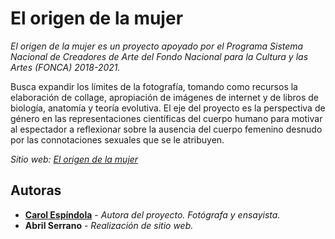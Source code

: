 # El origen de la mujer

_El origen de la mujer es un proyecto apoyado por el Programa Sistema Nacional de Creadores de Arte del Fondo Nacional para la Cultura y las Artes (FONCA) 2018-2021._  

Busca expandir los límites de la fotografía, tomando como recursos la elaboración de collage, apropiación de imágenes de internet y de libros de biología, anatomía y teoría evolutiva. El eje del proyecto es la perspectiva de género en las representaciones científicas del cuerpo humano para motivar al espectador a reflexionar sobre la ausencia del cuerpo femenino desnudo por las connotaciones sexuales que se le atribuyen.  

*Sitio web: [El origen de la mujer](https://elorigendelamujer.github.io)*  

## Autoras

-   **[Carol Espíndola](https://carolespindola.com/)** - _Autora del proyecto. Fotógrafa y ensayista._  
-   **Abril Serrano** - _Realización de sitio web._  
